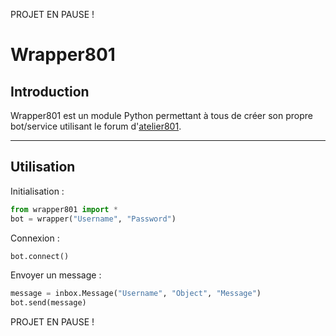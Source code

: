 PROJET EN PAUSE !
# Wrapper801
## Introduction
Wrapper801 est un module Python permettant à tous de créer son propre bot/service utilisant le forum d'[atelier801].

[atelier801]: http://atelier801.com
****
## Utilisation
Initialisation :
```py
from wrapper801 import *
bot = wrapper("Username", "Password")
```
Connexion :
```py
bot.connect()
```
Envoyer un message :
```py
message = inbox.Message("Username", "Object", "Message")
bot.send(message)
```
PROJET EN PAUSE !
